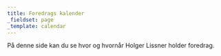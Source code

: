 ```yaml
---
title: Foredrags kalender
_fieldset: page
_template: calendar
---
```

På denne side kan du se hvor og hvornår Holger Lissner holder foredrag.